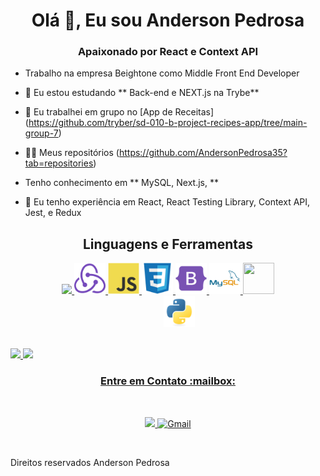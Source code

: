 <h1 align = "center"> Olá 👋, Eu sou Anderson Pedrosa </h1>
<h3 align = "center"> Apaixonado por React e Context API </h3>

- Trabalho na empresa Beightone como Middle Front End Developer

- 🌱 Eu estou estudando ** Back-end e NEXT.js na Trybe**

- 🤝 Eu trabalhei em grupo no [App de Receitas] (https://github.com/tryber/sd-010-b-project-recipes-app/tree/main-group-7)

- 👨‍💻 Meus repositórios (https://github.com/AndersonPedrosa35?tab=repositories)

- Tenho conhecimento em ** MySQL, Next.js,  **

- 📄 Eu tenho experiência em React, React Testing Library, Context API, Jest, e Redux

<h2 align="center"><strong>Linguagens e Ferramentas</strong></h2>

<p align="center">
   <a href="https://pt-br.reactjs.org/docs/getting-started.html" target="_blank">
   <code><img heigth="50" width="50" src="https://cdn.icon-icons.com/icons2/2415/PNG/512/react_original_logo_icon_146374.png"></code> 
  </a>
  <a href="https://redux.js.org/" target="_blank">
   <code><img heigth="50" width="50" src="https://raw.githubusercontent.com/devicons/devicon/master/icons/redux/redux-original.svg"></code> 
  </a>
  <a href="https://devdocs.io/javascript/" target="_blank">
   <code><img heigth="50" width="50" src="https://raw.githubusercontent.com/devicons/devicon/master/icons/javascript/javascript-original.svg"></code>
  </a>
  <a href="https://developer.mozilla.org/pt-BR/docs/Web/CSS" target="_blank">
   <code><img heigth="50" width="50" src="https://raw.githubusercontent.com/devicons/devicon/master/icons/css3/css3-original.svg"></code> 
  </a>  
  <a href="https://getbootstrap.com/docs/4.1/getting-started/introduction/" target="_blank">
   <code><img heigth="50" width="50" src="https://raw.githubusercontent.com/devicons/devicon/master/icons/bootstrap/bootstrap-plain.svg"></code> 
  </a>
  <a href="https://dev.mysql.com/doc/" target="_blank">
   <code><img heigth="50" width="50" src="https://raw.githubusercontent.com/devicons/devicon/master/icons/mysql/mysql-original-wordmark.svg"></code> 
  </a>
  <a href="https://jestjs.io/docs/getting-started" target="_blank">
   <code><img height="50px" width="50" src="https://pics.freeicons.io/uploads/icons/png/5894313931548218185-512.png"></code>
  </a>
   <code>
     <img alt="Rafa-Python" height="50" width="50" 
          src="https://raw.githubusercontent.com/devicons/devicon/master/icons/python/python-original.svg">
   </code>
</p>

 <div>
  <a href="https://github.com/AndersonPedrosa35">
  <img height="180em" src="https://github-readme-stats.vercel.app/api?username=AndersonPedrosa35&show_icons=true&theme=dracula&include_all_commits=true&count_private=true"/>
  <img height="180em" src="https://github-readme-stats.vercel.app/api/top-langs/?username=AndersonPedrosa35&layout=compact&langs_count=7&theme=dracula"/>
  
  <br>
  
  <h3 align="center">Entre em Contato :mailbox:</h3>
  
  <br>
  
  <p align="center">
  <a href="https://www.linkedin.com/in/anderson-pedrosa-carlos/" target="_blank">
  <img src="https://cdn.icon-icons.com/icons2/805/PNG/512/linkedin_icon-icons.com_65929.png" width="50px">
  </a>
  <a href="mailto:anderson.loiro222@gmail.com" target="_blank">
  <img src="https://image.flaticon.com/icons/png/512/281/281769.png" alt="Gmail"  width="50" />
</a>
 </p>
  </p>
  
  <br>
  <p>Direitos reservados Anderson Pedrosa</p>

